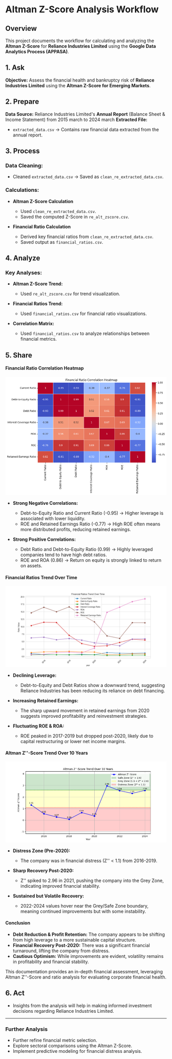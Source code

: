 
# Altman Z-Score Analysis Workflow

## Overview
This project documents the workflow for calculating and analyzing the **Altman Z-Score** for **Reliance Industries Limited** using the **Google Data Analytics Process (APPASA)**.

## 1. **Ask**
**Objective:** Assess the financial health and bankruptcy risk of **Reliance Industries Limited** using the **Altman Z-Score for Emerging Markets**.

## 2. **Prepare**
**Data Source:** Reliance Industries Limited's **Annual Report** (Balance Sheet & Income Statement) from 2015 march to 2024 march
**Extracted File:**
- `extracted_data.csv` → Contains raw financial data extracted from the annual report.

## 3. **Process**
### Data Cleaning:
- Cleaned `extracted_data.csv` → Saved as `clean_re_extracted_data.csv`.

### Calculations:
- **Altman Z-Score Calculation**
  - Used `clean_re_extracted_data.csv`.
  - Saved the computed Z-Score in `re_alt_zscore.csv`.

- **Financial Ratio Calculation**
  - Derived key financial ratios from `clean_re_extracted_data.csv`.
  - Saved output as `financial_ratios.csv`.

## 4. **Analyze**
### Key Analyses:
- **Altman Z-Score Trend:**
  - Used `re_alt_zscore.csv` for trend visualization.

- **Financial Ratios Trend:**
  - Used `financial_ratios.csv` for financial ratio visualizations.

- **Correlation Matrix:**
  - Used `financial_ratios.csv` to analyze relationships between financial metrics.

## 5. **Share**

#### Financial Ratio Correlation Heatmap
![financial ratio](result/correlation_matrices_viz.png)
- **Strong Negative Correlations:**
  - Debt-to-Equity Ratio and Current Ratio (-0.95) → Higher leverage is associated with lower liquidity.
  - ROE and Retained Earnings Ratio (-0.77) → High ROE often means more distributed profits, reducing retained earnings.

- **Strong Positive Correlations:**
  - Debt Ratio and Debt-to-Equity Ratio (0.99) → Highly leveraged companies tend to have high debt ratios.
  - ROE and ROA (0.86) → Return on equity is strongly linked to return on assets.

#### Financial Ratios Trend Over Time
![Financial Ratios Trend](result/f_ratio_trend.png)

- **Declining Leverage:**
  - Debt-to-Equity and Debt Ratios show a downward trend, suggesting Reliance Industries has been reducing its reliance on debt financing.

- **Increasing Retained Earnings:**
  - The sharp upward movement in retained earnings from 2020 suggests improved profitability and reinvestment strategies.

- **Fluctuating ROE & ROA:**
  - ROE peaked in 2017-2019 but dropped post-2020, likely due to capital restructuring or lower net income margins.

#### Altman Z''-Score Trend Over 10 Years
![Altman Z''-Score Trend](result/viz1_zscore_trend.png)

- **Distress Zone (Pre-2020):**
  - The company was in financial distress (Z'' < 1.1) from 2016-2019.

- **Sharp Recovery Post-2020:**
  - Z'' spiked to 2.96 in 2021, pushing the company into the Grey Zone, indicating improved financial stability.

- **Sustained but Volatile Recovery:**
  - 2022-2024 values hover near the Grey/Safe Zone boundary, meaning continued improvements but with some instability.

#### Conclusion
- **Debt Reduction & Profit Retention:** The company appears to be shifting from high leverage to a more sustainable capital structure.
- **Financial Recovery Post-2020:** There was a significant financial turnaround, lifting the company from distress.
- **Cautious Optimism:** While improvements are evident, volatility remains in profitability and financial stability.

This documentation provides an in-depth financial assessment, leveraging Altman Z''-Score and ratio analysis for evaluating corporate financial health.


## 6. **Act**
- Insights from the analysis will help in making informed investment decisions regarding Reliance Industries Limited.

---


### Further Analysis
- Further refine financial metric selection.
- Explore sectoral comparisons using the Altman Z-Score.
- Implement predictive modeling for financial distress analysis.
